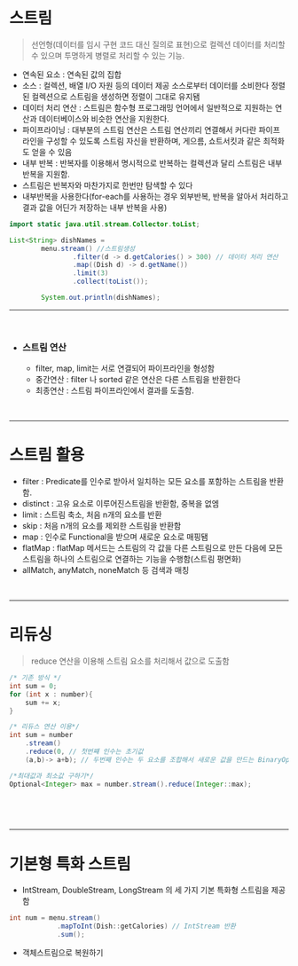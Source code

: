 # 스트림

> 선언형(데이터를 임시 구현 코드 대신 질의로 표현)으로 컬렉션 데이터를 처리할 수 있으며 투명하게 병렬로 처리할 수 있는 기능.

- 연속된 요소 : 연속된 값의 집합
- 소스 : 컬렉션, 배열 I/O 자원 등의 데이터 제공 소스로부터 데이터를 소비한다 정렬된 컬렉션으로 스트림을 생성하면 정렬이 그대로 유지됌
- 데이터 처리 연산 : 스트림은 함수형 프로그래밍 언어에서 일반적으로 지원하는 연산과 데이터베이스와 비슷한 연산을 지원한다. 
- 파이프라이닝 : 대부분의 스트림 연산은 스트림 연산끼리 연결해서 커다란 파이프 라인을 구성할 수 있도록 스트림 자신을 반환하며, 게으름, 쇼트서킷과 같은 최적화도 얻을 수 있음
- 내부 반복 : 반복자를 이용해서 명시적으로 반복하는 컬렉션과 달리 스트림은 내부 반복을 지원함.
- 스트림은 반복자와 마찬가지로 한번만 탐색할 수 있다
- 내부반복을 사용한다(for-each를 사용하는 경우 외부반복, 반복을 알아서 처리하고 결과 값을 어딘가 저장하는 내부 반복을 사용)


```java
import static java.util.stream.Collector.toList;

List<String> dishNames =
        menu.stream() //스트림생성
                .filter(d -> d.getCalories() > 300) // 데이터 처리 연산
                .map((Dish d) -> d.getName()) 
                .limit(3)
                .collect(toList());

        System.out.println(dishNames);
```

---

<br>

- ### 스트림 연산
    - filter, map, limit는 서로 연결되어 파이프라인을 형성함
    - 중간연산 : filter 나 sorted 같은 연산은 다른 스트림을 반환한다
    - 최종연산 : 스트림 파이프라인에서 결과를 도출함.

<br>
    
---

# 스트림 활용

- filter : Predicate를 인수로 받아서 일치하는 모든 요소를 포함하는 스트림을 반환함.
- distinct : 고유 요소로 이루어진스트림을 반환함, 중복을 없엠
- limit : 스트림 축소, 처음 n개의 요소를 반환
- skip : 처음 n개의 요소를 제외한 스트림을 반환함
- map : 인수로 Functional을 받으며 새로운 요소로 매핑됌
- flatMap : flatMap 메서드는 스트림의 각 값을 다른 스트림으로 만든 다음에 모든 스트림을 하나의 스트림으로 연결하는 기능을 수행함(스트림 평면화)
- allMatch, anyMatch, noneMatch 등 검색과 매칭

<br>

---

# 리듀싱 

> reduce 연산을 이용해 스트림 요소를 처리해서 값으로 도출함

```java
/* 기존 방식 */
int sum = 0;
for (int x : number){
    sum += x;
}

/* 리듀스 연산 이용*/
int sum = number
    .stream()
    .reduce(0, // 첫번쨰 인수는 초기값
    (a,b)-> a+b); // 두번째 인수는 두 요소를 조합해서 새로운 값을 만드는 BinaryOperator<T>

/*최대값과 최소값 구하기*/
Optional<Integer> max = number.stream().reduce(Integer::max);

    
```

<br>

---

# 기본형 특화 스트림

- IntStream, DoubleStream, LongStream 의 세 가지 기본 특화형 스트림을 제공함

```java
int num = menu.stream()
            .mapToInt(Dish::getCalories) // IntStream 반환
            .sum();
```

- 객체스트림으로 복원하기




